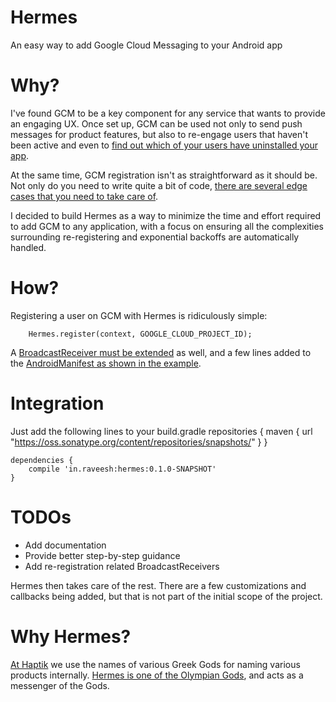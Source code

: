 Hermes
====================
An easy way to add Google Cloud Messaging to your Android app


# Why?
I've found GCM to be a key component for any service that wants to provide an engaging UX. Once set up, GCM can be used not only to send push messages for product features, but also to re-engage users that haven't been active and even to [find out which of your users have uninstalled your app](http://retention.io).

At the same time, GCM registration isn't as straightforward as it should be. Not only do you need to write quite a bit of code, [there are several edge cases that you need to take care of](https://blog.pushbullet.com/2014/02/12/keeping-google-cloud-messaging-for-android-working-reliably-techincal-post/).

I decided to build Hermes as a way to minimize the time and effort required to add GCM to any application, with a focus on ensuring all the complexities surrounding re-registering and exponential backoffs are automatically handled.

# How?
Registering a user on GCM with Hermes is ridiculously simple:

        Hermes.register(context, GOOGLE_CLOUD_PROJECT_ID);

A [BroadcastReceiver must be extended](https://github.com/raveeshbhalla/Hermes/blob/master/hermesexample/src/main/java/in/raveesh/hermesexample/GcmBroadcastReceiver.java) as well, and a few lines added to the [AndroidManifest as shown in the example](https://github.com/raveeshbhalla/Hermes/blob/master/hermesexample/src/main/AndroidManifest.xml).

# Integration
Just add the following lines to your build.gradle
    repositories {
        maven { url "https://oss.sonatype.org/content/repositories/snapshots/" }
    }

    dependencies {
        compile 'in.raveesh:hermes:0.1.0-SNAPSHOT'
    }

# TODOs
- Add documentation
- Provide better step-by-step guidance
- Add re-registration related BroadcastReceivers

Hermes then takes care of the rest. There are a few customizations and callbacks being added, but that is not part of the initial scope of the project.

# Why Hermes?
[At Haptik](http://haptik.co) we use the names of various Greek Gods for naming various products internally. [Hermes is one of the Olympian Gods](http://en.wikipedia.org/wiki/Hermes), and acts as a messenger of the Gods.
